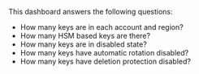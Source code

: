 This dashboard answers the following questions:

- How many keys are in each account and region?
- How many HSM based keys are there?
- How many keys are in disabled state?
- How many keys have automatic rotation disabled?
- How many keys have deletion protection disabled?